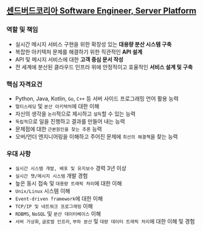 ## [센드버드코리아 Software Engineer, Server Platform](https://sendbird.com/careers/5003382002)

### 역할 및 책임
- 실시간 메시지 서비스 구현을 위한 확장성 있는 **대용량 분산 시스템 구축**
- 복잡한 아키텍처 문제를 해결하기 위한 직관적인 **API 설계**
- API 및 메시지 서비스에 대한 **고객 중심 문서 작성**
- 전 세계에 분산된 클라우드 인프라 위에 안정적이고 효율적인 **서비스 설계 및 구축**

### 핵심 자격요건
- Python, Java, Kotlin, `Go`, `C++` 등 서버 사이드 프로그래밍 언어 활용 능력
- `멀티스레딩` 및 `분산 아키텍처`에 대한 이해
- 자신의 생각을 `논리`적으로 제시하고 `설득`할 수 있는 능력
- `독립적`으로 일을 진행하고 결과를 만들어 내는 능력
- 문제점에 대한 `근본원인을 찾는 추론` 능력
- 오버/언더 엔지니어링을 이해하고 주어진 문제에 `최선의 해결책`을 찾는 능력

### 우대 사항
- `실시간 시스템 개발, 배포 및 유지보수` 경력 3년 이상
- `실시간 챗/메시지 시스템` 개발 경험
- 높은 동시 접속 및 `대용량 트래픽 처리`에 대한 이해
- `Unix/Linux` 시스템 이해
- `Event-driven framework`에 대한 이해
- `TCP/IP 및 네트워크 프로그래밍` 이해
- `RDBMS`, `NoSQL` 및 `분산 데이터베이스` 이해
- `서버 가상화`, `글로벌 인프라`, `부하 분산` 및 `대량 데이터 트래픽 처리`에 대한 이해 및 경험